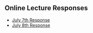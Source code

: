 ## Online Lecture Responses
+ [July 7th Response](https://dehighland.github.io/Daniel-Highland-Data-310-Public/July7Response)
+ [July 8th Response](https://dehighland.github.io/Daniel-Highland-Data-310-Public/July8Response)
